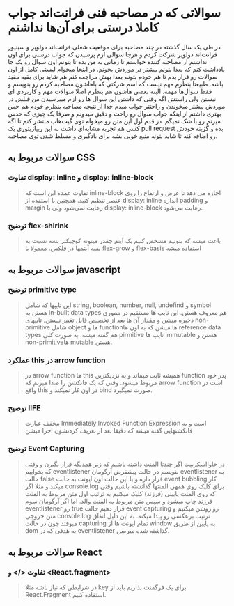 # سوالاتی که در مصاحبه فنی فرانت‌اند جواب کاملا درستی برای آن‌ها نداشتم
در طی یک سال گذشته در چند مصاحبه برای موقعیت شغلی فرانت‌اند دولوپر و سینیور فرانت‌اند دولوپر شرکت کردم و هرجا سوالی ازم پرسیدن که جواب درستی برای اون نداشتم از مصاحبه کننده خواستم تا زمانی به من بده تا بتونم اون سوال رو یک جا یادداشت کنم که بعدا بتونم بیشتر در موردش بخونم. 
در اینجا میخوام لیستی کامل از اون سوالات رو قرار بدم تا هم خودم بتونم بعدا بهش مراجعه کنم هم شاید برای بقیه مفید باشه.
طبیعتا بنظرم مهم نیست که اسم شرکتی که باهاشون مصاحبه کردم رو بنویسم و فقط سوال‌ها مهمه. البته بعضی هاشون هم بنظرم اصلا سوالات مهم و کاربردی ای نیستن ولی راستش اگه وقتی که داشتن این سوال ها رو ازم میپرسیدن من قبلش در موردش بیشتر میخوندن و راحتتر جواب میدم جدا از نتیجه مصاحبه بنظرم خودم هم حس بهتری داشتم از اینکه جواب سوال رو راحت و دقیق میدونم و صرفا یک چیزی که حدس میزنم رو با شک نمیگم.
در قدم اول این متن رو میخوام توی گیت‌هاب منتشر کنم تا اگه کسی هم تجربه مشابه‌ای داشت به این ریپازیتوری یک pull request بده و گزینه خودش رو اضافه کنه تا شاید بتونه منبع خوبی بشه برای یادگیری و مسلط شدن توی مصاحبه.

## سوالات مربوط به CSS
### تفاوت display: inline و display: inline-block
>  تفاوت عمده این است که inline-block اجازه می دهد تا عرض و ارتفاع را روی عنصر تنظیم کنید. همچنین با استفده از display: inline اندازه padding و margin رعایت نمی‌شود ولی با display: inline-block رعایت می‌شود.
>
 ### توضیح  flex-shirink
 > باعث میشه که بتونیم مشخص کنیم یک آیتم چقدر میتونه کوچیکتر بشه نسبت به بقیه آیتمها در فلکس. معمولا با flex-grow و flex-basis استفاده میشه
## سوالات مربوط به javascript
### توضیح primitive type
>  این تایپها که شامل string, boolean, number, null, undefind و symbol هستن به in-built data types هم معروف هستن. این تایپ ها مستقیم در مموری ذخیره میشن و مقدار آن ها بعد از تخصیص قابل تغییر نیستن. تایپهای non-primitive شامل object ها و functionها میشن که به اون ها reference data types هم گفته میشه. به صورت کلی pirmitive تایپ ها immutable هستن و non-primitiveها mutable هستن.
### عملکرد this در arrow function
> در arrow function ها this همیشه ثابت میماند و به نزدیکترین function پدر خود مربوط میشود. وقتی که یک فانکشن را صدا میزنم که  arrow function است در واقع this در اون کار نمیکند و bind صورت نمیگیرد.
### توضیح IIFE
> مخفف عبارت Immediately Invoked Function Expression است و به فانکشنهایی گفته میشه که دقیقا بعد از تعریف کردنشون اجرا میشن
### توضیح  Event Capturing
> در جاوااسکریپت اگر چندتا المنت داشته باشیم که زیر همدیگه قرار بگیرن و وقتی که بخواییم eventlistener بنویسم در حالت پیشفرض آرگومان eventlistener به حالت false قرار داره و با این حالت اون ایونت به حالت event bubbling کار میکند و مثلا اگر console.log برای کلیک روی همهی المنتها گذاتشته باشیم وقتی که روی المنت پایینی (فرزند) کلیک میکنیم به ترتیب اول متن مربوط به المنت فرزند چاپ میشود و سپس متن مربوط به المنت والد. اما اگر آرگومان سوم eventlistener رو true قرار دهیم حالت event capturing رو روشن میکنیم و متن خروجی console.log ترتیب برعکسی رو پیدا میکنه. به این دلیل اتفاق میوفتد چون در حالت capturing تمام ایونت ها از window به پایین از طریق dom به هدفی که در eventlistener گذاشته شده میرسن.
## سوالات مربوط به React
### تفاوت </> و <React.fragment> 
> در شرایطی که نیاز باشه مثلا key برای یک فرگمنت بذاریم باید از React.Fragment استفاده کنیم.
